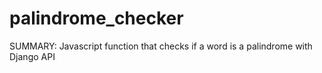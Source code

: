 # palindrome_checker
SUMMARY: Javascript function that checks if a word is a palindrome with Django API
